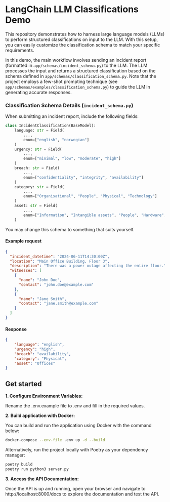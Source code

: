# LangChain LLM Classifications Demo 

This repository demonstrates how to harness large language models (LLMs) to perform structured classifications on input to the LLM. With this setup, you can easily customize the classification schema to match your specific requirements.

In this demo, the main workflow involves sending an incident report (formatted in `app/schemas/incident_schema.py`) to the LLM. The LLM processes the input and returns a structured classification based on the schema defined in `app/schemas/classification_schema.py`. Note that the project employs a few-shot prompting technique (see `app/schemas/examples/classification_schema.py`) to guide the LLM in generating accurate responses.

### Classification Schema Details (`incident_schema.py`)
When submitting an incident report, include the following fields:

```python
class IncidentClassification(BaseModel):
    language: str = Field(
        ...,
        enum=["english", "norwegian"]
    )
    urgency: str = Field(
        ...,
        enum=["minimal", "low", "moderate", "high"]
    )
    breach: str = Field(
        ...,
        enum=["confidentiality", "integrity", "availability"]
    )
    category: str = Field(
        ...,
        enum=["Organisational", "People", "Physical", "Technology"]
    )
    asset: str = Field(
        ...,
        enum=["Information", "Intangible assets", "People", "Hardware", "Software", "Services", "Offices"]
    )
```

You may change this schema to something that suits yourself.

#### Example request

```json
{
  "incident_datetime": "2024-06-11T14:30:00Z",
  "location": "Main Office Building, Floor 3",
  "description": "There was a power outage affecting the entire floor.",
  "witnesses": [
    {
      "name": "John Doe",
      "contact": "john.doe@example.com"
    },
    {
      "name": "Jane Smith",
      "contact": "jane.smith@example.com"
    }
  ]
}
```

#### Response

```json
{
    "language": "english",
    "urgency": "high",
    "breach": "availability",
    "category": "Physical",
    "asset": "Offices"
}
```

## Get started

**1. Configure Environment Variables:**

Rename the .env.example file to .env and fill in the required values.


**2. Build application with Docker:**

You can build and run the application using Docker with the command below:
```bash
docker-compose --env-file .env up -d --build
```

Alternatively, run the project locally with Poetry as your dependency manager:
```bash
poetry build
poetry run python3 server.py
```

**3. Access the API Documentation:**

Once the API is up and running, open your browser and navigate to http://localhost:8000/docs to explore the documentation and test the API.
